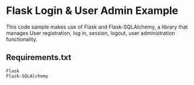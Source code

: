 # Flask Login & User Admin Example
This code sample makes use of Flask and Flask-SQLAlchemy, a library that manages User registration, log in, session, logout, user administration functionality.

## Requirements.txt
    Flask
    Flask-SQLAlchemy


